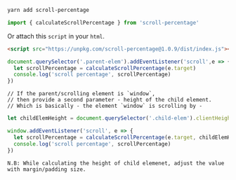 ```sh
yarn add scroll-percentage
```

```javascript
import { calculateScrollPercentage } from 'scroll-percentage'
```

Or attach this `script` in your `html`.

```html
<script src="https://unpkg.com/scroll-percentage@1.0.9/dist/index.js"></script>
```


```javascript
document.querySelector('.parent-elem').addEventListener('scroll',e => {
  let scrollPercentage = calculateScrollPercentage(e.target)
  console.log('scroll percentage', scrollPercentage)
})
```

```
// If the parent/scrolling element is `window`, 
// then provide a second parameter - height of the child element.
// Which is basically - the element `window` is scrolling by -
```

```javascript
let childElemHeight = document.querySelector('.child-elem').clientHeight

window.addEventListener('scroll', e => {
  let scrollPercentage = calculateScrollPercentage(e.target, childElemHeight)
  console.log('scroll percentage', scrollPercentage)
})
```

`N.B: While calculating the height of child elemenet,
adjust the value with margin/padding size.`
